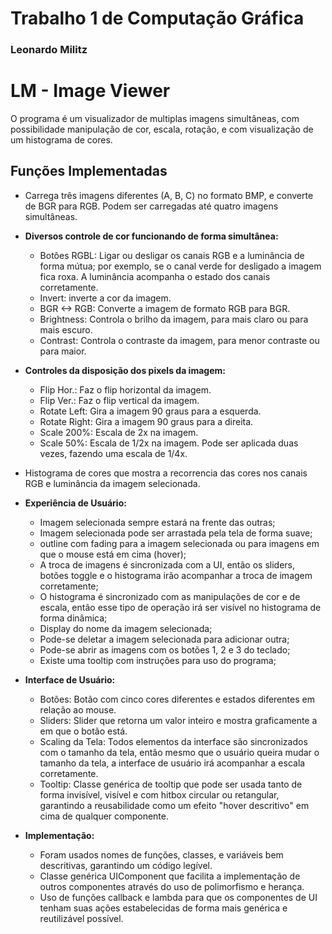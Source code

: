# Trabalho 1 de Computação Gráfica
### Leonardo Militz
# LM - Image Viewer

O programa é um visualizador de multiplas imagens simultâneas, com possibilidade manipulação de cor, escala, rotação, e com visualização de um histograma de cores.

## Funções Implementadas

- Carrega três imagens diferentes (A, B, C) no formato BMP, e converte de BGR para RGB. Podem ser carregadas até quatro imagens simultâneas.

- **Diversos controle de cor funcionando de forma simultânea:**
	* Botões RGBL: Ligar ou desligar os canais RGB e a luminância de forma mútua; por exemplo, se o canal verde for desligado a imagem fica roxa. A luminância acompanha o estado dos canais corretamente.
	* Invert: inverte a cor da imagem. 
	* BGR <-> RGB: Converte a imagem de formato RGB para BGR.
	* Brightness: Controla o brilho da imagem, para mais claro ou para mais escuro.
	* Contrast: Controla o contraste da imagem, para menor contraste ou para maior.

- **Controles da disposição dos pixels da imagem:**
	* Flip Hor.: Faz o flip horizontal da imagem.
	* Flip Ver.: Faz o flip vertical da imagem.
	* Rotate Left: Gira a imagem 90 graus para a esquerda.
	* Rotate Right: Gira a imagem 90 graus para a direita.
	* Scale 200%: Escala de 2x na imagem.
	* Scale 50%: Escala de 1/2x na imagem. Pode ser aplicada duas vezes, fazendo uma escala de 1/4x.

- Histograma de cores que mostra a recorrencia das cores nos canais RGB e luminância da imagem selecionada.

- **Experiência de Usuário:**
	* Imagem selecionada sempre estará na frente das outras;
	* Imagem selecionada pode ser arrastada pela tela de forma suave;
	* outline com fading para a imagem selecionada ou para imagens em que o mouse está
	  em cima (hover);
	* A troca de imagens é sincronizada com a UI, então os sliders, botões toggle e o 
	  histograma irão acompanhar a troca de imagem corretamente;
	* O histograma é sincronizado com as manipulações de cor e de escala, então esse tipo
	  de operação irá ser visível no histograma de forma dinâmica;
	* Display do nome da imagem selecionada;
	* Pode-se deletar a imagem selecionada para adicionar outra;
	* Pode-se abrir as imagens com os botões 1, 2 e 3 do teclado;
	* Existe uma tooltip com instruções para uso do programa;

- **Interface de Usuário:**
	* Botões: Botão com cinco cores diferentes e estados diferentes em
	  relação ao mouse.
	* Sliders: Slider que retorna um valor inteiro e mostra graficamente a
	  em que o botão está.
	* Scaling da Tela: Todos elementos da interface são sincronizados com o tamanho da tela, então mesmo que o usuário queira mudar o tamanho da tela, a interface de usuário irá acompanhar a escala corretamente.
	* Tooltip: Classe genérica de tooltip que pode ser usada tanto de forma invisível, visível
	  e com hitbox circular ou retangular, garantindo a reusabilidade como um efeito "hover
	  descritivo" em cima de qualquer componente.

- **Implementação:**
	* Foram usados nomes de funções, classes, e variáveis bem descritivas, garantindo um código legível.
	* Classe genérica UIComponent que facilita a implementação de outros componentes através do uso de polimorfismo e herança.
	* Uso de funções callback e lambda para que os componentes de UI tenham suas ações estabelecidas de forma mais genérica e reutilizável possível.